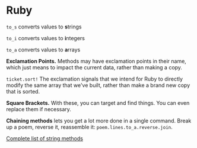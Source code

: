 # Ruby

``to_s`` converts values to **s**trings

``to_i`` converts values to **i**ntegers

``to_a`` converts values to **a**rrays

**Exclamation Points.** Methods may have exclamation points in their name, 
which just means to impact the current data, rather than making a copy.

``ticket.sort!`` The exclamation signals that we intend for Ruby to directly 
modify the same array that we've built, rather than make a brand new copy 
that is sorted.

**Square Brackets.** With these, you can target and find things. 
You can even replace them if necessary.

**Chaining methods** lets you get a lot more done in a single command. 
Break up a poem, reverse it, reassemble it: ``poem.lines.to_a.reverse.join``.

[Complete list of string methods](http://ruby-doc.org/core-2.3.0/String.html)